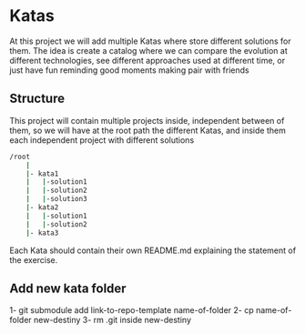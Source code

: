 # Katas

At this project we will add multiple Katas where store different solutions for them. The idea is create a catalog where we can compare the evolution at different technologies, see different approaches used at different time, or just have fun reminding good moments making pair with friends

## Structure

This project will contain multiple projects inside, independent between of them, so we will have at the root path the different Katas, and inside them each independent project with different solutions

``` bash
/root
    |
    |- kata1
    |   |-solution1
    |   |-solution2
    |   |-solution3
    |- kata2
    |   |-solution1
    |   |-solution2
    |- kata3
```

Each Kata should contain their own README.md explaining the statement of the exercise.

## Add new kata folder

1- git submodule add link-to-repo-template name-of-folder
2- cp name-of-folder new-destiny
3- rm .git inside new-destiny